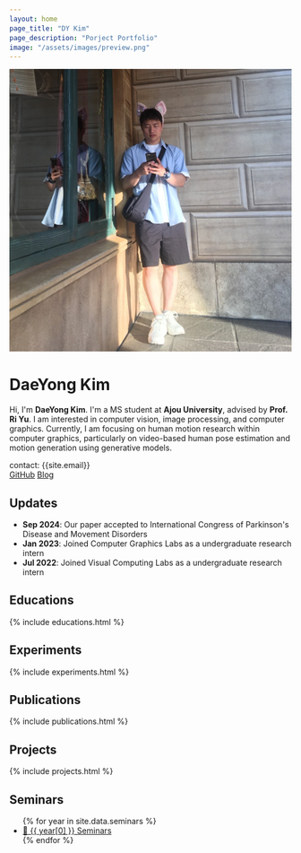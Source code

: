 ```yaml
---
layout: home
page_title: "DY Kim"
page_description: "Porject Portfolio"
image: "/assets/images/preview.png"
---
```


<div class="profile-container">
  <img src="assets/images/profile.jpg" alt="DaeYong Kim" class="profile-img">
  <div class="profile-text" id="about">
    <h1>DaeYong Kim</h1>
    <p>
      Hi, I'm <strong>DaeYong Kim</strong>. I'm a MS student at 
      <strong>Ajou University</strong>, advised by <strong>Prof. Ri Yu</strong>.
      I am interested in computer vision, image processing, and computer graphics.
      Currently, I am focusing on human motion research within computer graphics, particularly on video-based human pose estimation and motion generation using generative models.
    </p>
    <div class="contact infomation">contact: {{site.email}}</div>
    <div class="buttons">
      <a href="https://github.com/DaeeYong/" class="btn">GitHub</a>
      <a href="http://cgldragon.com/" class="btn">Blog</a>
    </div>
  </div>
</div>

<section class="updates">
  <h2>Updates</h2>
  <ul>
    <li><strong>Sep 2024</strong>: Our paper accepted to International Congress of Parkinson's Disease and Movement Disorders</li>
    <li><strong>Jan 2023</strong>: Joined Computer Graphics Labs as a undergraduate research intern</li>
    <li><strong>Jul 2022</strong>: Joined Visual Computing Labs as a undergraduate research intern</li>
  </ul>
</section>

<section id="educations">
  <h2>Educations</h2>
  {% include educations.html %}
</section>

<section id="experiments">
  <h2>Experiments</h2>
  {% include experiments.html %}
</section>

<section id="publications">
  <h2>Publications</h2>
  {% include publications.html %}
</section>

<section id="projects">
  <h2>Projects</h2>
  {% include projects.html %}
</section>

<section id="seminars">
  <h2>Seminars</h2>
  <ul>
    {% for year in site.data.seminars %}
      <li><a href="seminars/{{ year[0] }}">📅 {{ year[0] }} Seminars</a></li>
    {% endfor %}
  </ul>
</section>
